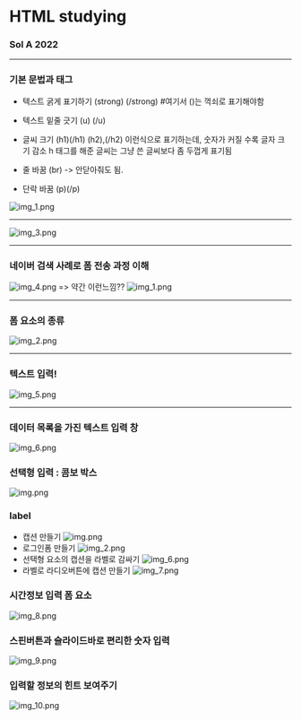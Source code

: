 # HTML studying
### Sol A 2022
---

### 기본 문법과 태그

- 텍스트 굵게 표기하기
    (strong) (/strong)    #여기서 ()는 꺽쇠로 표기해야함
- 텍스트 밑줄 긋기
    (u) (/u)

- 글씨 크기
    (h1)(/h1)
    (h2),(/h2)
    이런식으로 표기하는데, 숫자가 커질 수록 글자 크기 감소
    h 태그를 해준 글씨는 그냥 쓴 글씨보다 좀 두껍게 표기됨  

- 줄 바꿈 (br) -> 안닫아줘도 됨.
- 단락 바꿈 (p)(/p)


![img_1.png](img_1.png)
<hr>

![img_3.png](img/img_3.png)
<hr>

### 네이버 검색 사례로 폼 전송 과정 이해
![img_4.png](img/img_4.png)
=> 약간 이런느낌??
![img_1.png](img/img_1.png)
<hr>

### 폼 요소의 종류
![img_2.png](img/img_2.png)
<hr>

### 텍스트 입력!
![img_5.png](img/img_5.png)
<hr>

### 데이터 목록을 가진 텍스트 입력 창
![img_6.png](img/img_6.png)

### 선택형 입력 : 콤보 박스
![img.png](img/img.png)

### label
- 캡션 만들기
![img.png](img.png)
- 로그인폼 만들기
![img_2.png](img_2.png)
- 선택형 요소의 캡션을 라벨로 감싸기
![img_6.png](img_6.png)
- 라벨로 라디오버튼에 캡션 만들기
![img_7.png](img_7.png)

### 시간정보 입력 폼 요소
![img_8.png](img_8.png)

### 스핀버튼과 슬라이드바로 편리한 숫자 입력
![img_9.png](img_9.png)

### 입력할 정보의 힌트 보여주기
![img_10.png](img_10.png)

